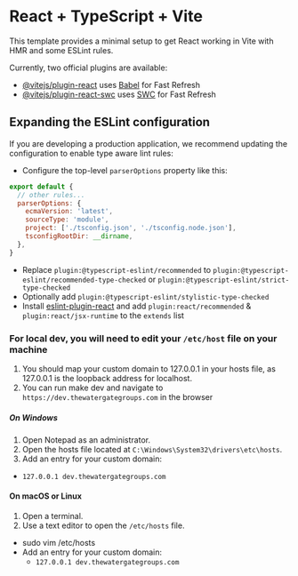 # React + TypeScript + Vite

This template provides a minimal setup to get React working in Vite with HMR and some ESLint rules.

Currently, two official plugins are available:

- [@vitejs/plugin-react](https://github.com/vitejs/vite-plugin-react/blob/main/packages/plugin-react/README.md) uses [Babel](https://babeljs.io/) for Fast Refresh
- [@vitejs/plugin-react-swc](https://github.com/vitejs/vite-plugin-react-swc) uses [SWC](https://swc.rs/) for Fast Refresh

## Expanding the ESLint configuration

If you are developing a production application, we recommend updating the configuration to enable type aware lint rules:

- Configure the top-level `parserOptions` property like this:

```js
export default {
  // other rules...
  parserOptions: {
    ecmaVersion: 'latest',
    sourceType: 'module',
    project: ['./tsconfig.json', './tsconfig.node.json'],
    tsconfigRootDir: __dirname,
  },
}
```

- Replace `plugin:@typescript-eslint/recommended` to `plugin:@typescript-eslint/recommended-type-checked` or `plugin:@typescript-eslint/strict-type-checked`
- Optionally add `plugin:@typescript-eslint/stylistic-type-checked`
- Install [eslint-plugin-react](https://github.com/jsx-eslint/eslint-plugin-react) and add `plugin:react/recommended` & `plugin:react/jsx-runtime` to the `extends` list

### For local dev, you will need to edit your `/etc/host` file on your machine
1. You should map your custom domain to 127.0.0.1 in your hosts file, as 127.0.0.1 is the loopback address for localhost.
2. You can run make dev and navigate to `https://dev.thewatergategroups.com` in the browser
##### On Windows
1. Open Notepad as an administrator.
2. Open the hosts file located at `C:\Windows\System32\drivers\etc\hosts`.
3. Add an entry for your custom domain:
  - `127.0.0.1 dev.thewatergategroups.com`

#### On macOS or Linux
1. Open a terminal.
2. Use a text editor to open the `/etc/hosts` file.
  - sudo vim /etc/hosts
  - Add an entry for your custom domain:
    - `127.0.0.1 dev.thewatergategroups.com`